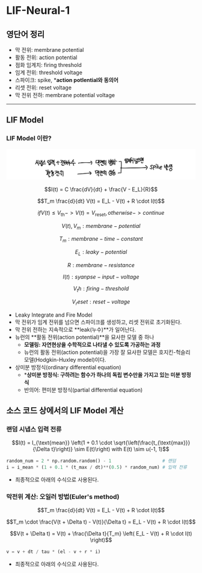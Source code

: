 # LIF-Neural-1

## 영단어 정리

- 막 전위: membrane potential
- 활동 전위: action potential
- 점화 임계치: firing threshold
- 임계 전위: threshold voltage
- 스파이크: spike, ***action potlential와 동의어**
- 리셋 전위: reset voltage
- 막 전위 전하: membrane potential voltage

---

## LIF Model

### LIF Model 이란?

![LIF model flow](../image/LIF-Neural-1-LIF%20model%20flow.jpg)

$$I(t) = C \frac{dV}{dt} + \frac{V - E_L}{R}$$

$$T_m \frac{d}{dt} V(t) = E_L - V(t) + R \cdot I(t)$$

$$if V(t) \leq V_{\text{th}} -> V(t) = V_{\text{reset}}, otherwise -> continue$$

$$V(t), V_m: membrane-potential$$

$$T_m: membrane-time-constant$$

$$E_L: leaky-potential$$

$$R: membrane-resistance$$

$$I(t):syanpse-input-voltage$$

$$V_th: firing-threshold$$

$$V_reset: reset-voltage$$

- Leaky Integrate and Fire Model
- 막 전위가 임계 전위를 넘으면 스파이크를 생성하고, 리셋 전위로 초기화된다.
- 막 전위 전하는 지속적으로 **leak(누수)**가 일어난다.
- 뉴런의 **활동 전위(action potential)**을 묘사한 모델 중 하나
  - **모델링: 자연현상을 수학적으로 나타낼 수 있도록 가공하는 과정**
  - 뉴런의 활동 전위(action potential)을 가장 잘 묘사한 모델은 호지킨-헉슬리 모델(Hodgkin-Huxley model)이다.
- 상미분 방정식(ordinary differential equation)
  - ***상미분 방정식: 구하려는 함수가 하나의 독립 변수만을 가지고 있는 미분 방정식**
  - 반의어: 편미분 방정식(partial differential equation)

## 소스 코드 상에서의 LIF Model 계산

### 랜덤 시냅스 입력 전류

$$I(t) = I_{\text{mean}} \left(1 + 0.1 \cdot \sqrt{\left(\frac{t_{\text{max}}}{\Delta t}\right)} \sim E(t)\right) with E(t) \sim u(-1, 1)$$

```python
random_num = 2 * np.random.random() - 1                   # 랜덤
i = i_mean * (1 + 0.1 * (t_max / dt)**(0.5) * random_num) # 입력 전류
```

- 최종적으로 아래의 수식으로 사용된다.

### 막전위 계산: 오일러 방법(Euler's method)

$$T_m \frac{d}{dt} V(t) = E_L - V(t) + R \cdot I(t)$$

$$T_m \cdot \frac{V(t + \Delta t) - V(t)}{\Delta t} = E_L - V(t) + R \cdot I(t)$$

$$V(t + \Delta t) = V(t) + \frac{\Delta t}{T_m} \left( E_L - V(t) + R \cdot I(t) \right)$$

```python
v = v + dt / tau * (el - v + r * i)
```

- 최종적으로 아래의 수식으로 사용된다.
